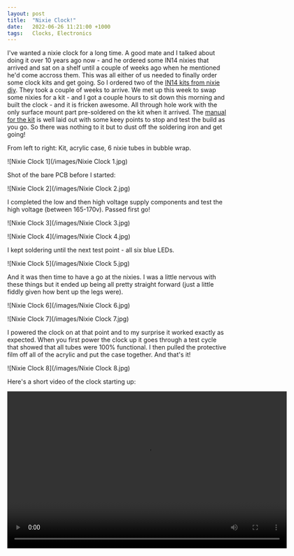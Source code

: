 ```yaml
---
layout: post
title:  "Nixie Clock!"
date:   2022-06-26 11:21:00 +1000
tags:   Clocks, Electronics
---
```


I've wanted a nixie clock for a long time.  A good mate and I talked about doing it over 10 years ago now - and he ordered some IN14 nixies that arrived and sat on a shelf until a couple of weeks ago when he mentioned he'd come accross them.  This was all either of us needed to finally order some clock kits and get going.  So I ordered two of the [IN14 kits from nixie diy](https://www.nixiediy.com/product/in-14-nixie-clock-kit/).  They took a couple of weeks to arrive.  We met up this week to swap some nixies for a kit - and I got a couple hours to sit down this morning and built the clock - and it is fricken awesome.   All through hole work with the only surface mount part pre-soldered on the kit when it arrived.  The [manual for the kit](https://www.dropbox.com/s/sq8z36d15n6xso1/In14BlueManual.pdf#) is well laid out with some keey points to stop and test the build as you go.  So there was nothing to it but to dust off the soldering iron and get going!

From left to right:  Kit, acrylic case, 6 nixie tubes in bubble wrap.

![Nixie Clock 1](/images/Nixie Clock 1.jpg)

Shot of the bare PCB before I started:

![Nixie Clock 2](/images/Nixie Clock 2.jpg)

I completed the low and then high voltage supply components and test the high voltage (between 165-170v).  Passed first go!

![Nixie Clock 3](/images/Nixie Clock 3.jpg)

![Nixie Clock 4](/images/Nixie Clock 4.jpg)

I kept soldering until the next test point - all six blue LEDs.

![Nixie Clock 5](/images/Nixie Clock 5.jpg)

And it was then time to have a go at the nixies.  I was a little nervous with these things but it ended up being all pretty straight forward (just a little fiddly given how bent up the legs were).

![Nixie Clock 6](/images/Nixie Clock 6.jpg)

![Nixie Clock 7](/images/Nixie Clock 7.jpg)

I powered the clock on at that point and to my surprise it worked exactly as expected.  When you first power the clock up it goes through a test cycle that showed that all tubes were 100% functional.  I then pulled the protective film off all of the acrylic and put the case together.  And that's it!

![Nixie Clock 8](/images/Nixie Clock 8.jpg)

Here's a short video of the clock starting up:

<p><video width="640" height="360" preload controls><source src="/videos/Nixie%20Clock.mp4" type="video/mp4"></video></p>